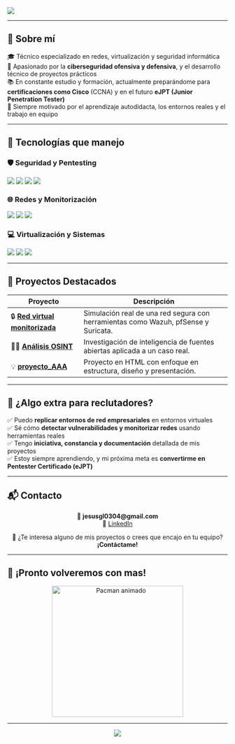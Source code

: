 <!-- Encabezado animado -->
<img src="https://readme-typing-svg.herokuapp.com/?color=58A6FF&center=true&vCenter=true&lines=👋+Hola%2C+soy+Jesús+González;💻+Apasionado+por+la+ciberseguridad+y+programación;🚀+Siempre+buscando+aprender+y+superarme&font=Fira+Code&size=20&pause=1000" align="center"/>

---

## 🧠 Sobre mí

🎓 Técnico especializado en redes, virtualización y seguridad informática  <br>
🔐 Apasionado por la **ciberseguridad ofensiva y defensiva**, y el desarrollo técnico de proyectos prácticos  <br>
📚 En constante estudio y formación, actualmente preparándome para **certificaciones como Cisco** (CCNA) y en el futuro **eJPT (Junior Penetration Tester)**  <br>
🚀 Siempre motivado por el aprendizaje autodidacta, los entornos reales y el trabajo en equipo

---

## 🚀 Tecnologías que manejo

### 🛡️ Seguridad y Pentesting
<p align="left">
  <img src="https://img.shields.io/badge/Nmap-2C3539?style=for-the-badge&logo=gnubash&logoColor=white"/>
  <img src="https://img.shields.io/badge/Metasploit-1E90FF?style=for-the-badge&logo=metasploit&logoColor=white"/>
  <img src="https://img.shields.io/badge/Searchsploit-8B0000?style=for-the-badge&logo=gnuprivacyguard&logoColor=white"/>
  <img src="https://img.shields.io/badge/Vulscan-FF0000?style=for-the-badge&logo=archlinux&logoColor=white"/>
</p>

### 🌐 Redes y Monitorización
<p align="left">
  <img src="https://img.shields.io/badge/Wazuh-2E2E2E?style=for-the-badge&logo=wazuh&logoColor=white"/>
  <img src="https://img.shields.io/badge/PfSense-5865F2?style=for-the-badge&logo=pfsense&logoColor=white"/>
  <img src="https://img.shields.io/badge/Suricata-DD4B39?style=for-the-badge&logo=suricata&logoColor=white"/>
</p>

### 💻 Virtualización y Sistemas
<p align="left">
  <img src="https://img.shields.io/badge/VMware-0071C5?style=for-the-badge&logo=vmware&logoColor=white"/>
  <img src="https://img.shields.io/badge/Linux-FCC624?style=for-the-badge&logo=linux&logoColor=black"/>
  <img src="https://img.shields.io/badge/Bash-121011?style=for-the-badge&logo=gnu-bash&logoColor=white"/>
</p>

---

## 🌟 Proyectos Destacados

| Proyecto | Descripción |
|---------|-------------|
| 🔒 [**Red virtual monitorizada**](https://github.com/JesusGL04/Red_virtual_monitorizada) | Simulación real de una red segura con herramientas como Wazuh, pfSense y Suricata. | <br>
| 🕵️‍♂️ [**Análisis OSINT**](https://github.com/JesusGL04/Analisis_OSINT) | Investigación de inteligencia de fuentes abiertas aplicada a un caso real. | <br>
| 💡 [**proyecto_AAA**](https://github.com/JesusGL04/proyecto_AAA) | Proyecto en HTML con enfoque en estructura, diseño y presentación. | <br>

---

## 🎁 ¿Algo extra para reclutadores?

✅ Puedo **replicar entornos de red empresariales** en entornos virtuales  
✅ Sé cómo **detectar vulnerabilidades y monitorizar redes** usando herramientas reales  
✅ Tengo **iniciativa, constancia y documentación** detallada de mis proyectos  
✅ Estoy siempre aprendiendo, y mi próxima meta es **convertirme en Pentester Certificado (eJPT)**

---

## 📬 Contacto

<p align="center">
  📧 <strong>jesusgl0304@gmail.com</strong><br>
  💼 <a href="https://www.linkedin.com/in/jesus-gonzalez-lopez-1251482b9/" target="_blank">LinkedIn</a>  
</p>

<p align="center">
  📩 ¿Te interesa alguno de mis proyectos o crees que encajo en tu equipo? <strong>¡Contáctame!</strong>
</p>

---

## 👾 ¡Pronto volveremos con mas!

<p align="center">
  <img src="https://media.giphy.com/media/IThjAlJnD9WNO/giphy.gif" alt="Pacman animado" width="300"/>
</p>

---

<p align="center">
  <img src="https://capsule-render.vercel.app/api?type=waving&color=gradient&height=100&section=footer"/>
</p>
